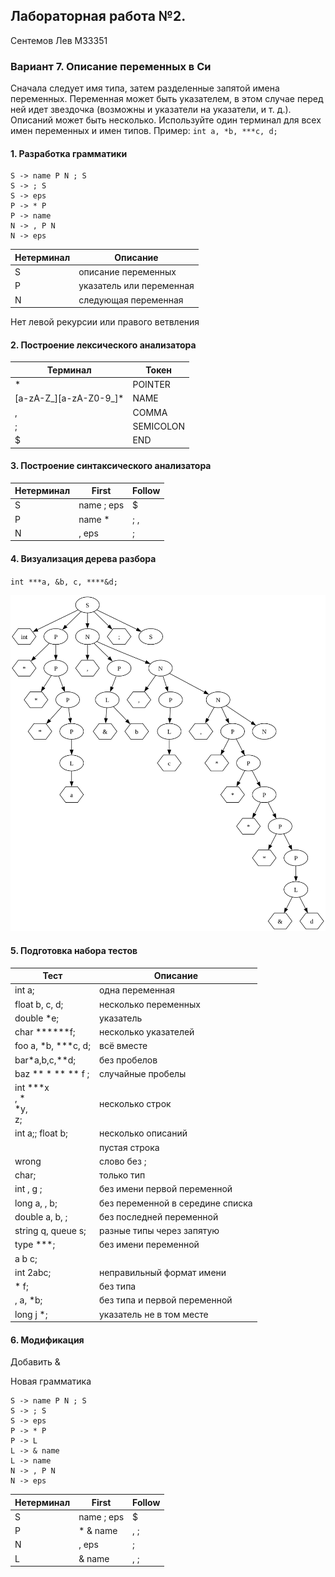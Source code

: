 ## Лабораторная работа №2.
Сентемов Лев M33351

### Вариант 7. Описание переменных в Си
Сначала следует имя типа, затем разделенные запятой имена переменных. Переменная может быть указателем, в этом случае перед ней идет звездочка (возможны и указатели на указатели, и т. д.). Описаний может быть несколько. Используйте один терминал для всех имен переменных и имен типов.
Пример: `int a, *b, ***c, d;`

#### 1. Разработка грамматики
```
S -> name P N ; S
S -> ; S
S -> eps
P -> * P
P -> name
N -> , P N
N -> eps
```
| Нетерминал | Описание                 |
|------------|--------------------------|
| S          | описание переменных      |
| P          | указатель или переменная |
| N          | следующая переменная     |
Нет левой рекурсии или правого ветвления

#### 2. Построение лексического анализатора
| Терминал               | Токен     |
|------------------------|-----------|
| *                      | POINTER   |
| [a-zA-Z_][a-zA-Z0-9_]* | NAME      |
| ,                      | COMMA     |
| ;                      | SEMICOLON |
| $                      | END       |

#### 3. Построение синтаксического анализатора
| Нетерминал | First      | Follow |
|------------|------------|--------|
| S          | name ; eps | $      |
| P          | name *     | ; ,    |
| N          | , eps      | ;      |

#### 4. Визуализация дерева разбора
`int ***a, &b, c, ****&d;`

![](graph.txt.svg)

#### 5. Подготовка набора тестов
| Тест                            | Описание                         |
|---------------------------------|----------------------------------|
| int a;                          | одна переменная                  |
| float b, c, d;                  | несколько переменных             |
| double *e;                      | указатель                        |
| char ******f;                   | несколько указателей             |
| foo a, *b, ***c, d;             | всё вместе                       |
| bar*a,b,c,**d;                  | без пробелов                     |
| baz ** * **    **  f ;          | случайные пробелы                |
| int ***x<br/>, *<br/>*y,<br/>z; | несколько строк                  |
| int a;; float b;                | несколько описаний               |
|                                 | пустая строка                    |
| wrong                           | слово без ;                      |
| char;                           | только тип                       |
| int , g ;                       | без имени первой переменной      |
| long a,  , b;                   | без переменной в середине списка |
| double a, b, ;                  | без последней переменной         |
| string q, queue s;              | разные типы через запятую        |
| type ***;                       | без имени переменной             |
| a b c;                          |                                  |
| int 2abc;                       | неправильный формат имени        |
| * f;                            | без типа                         |
| , a, *b;                        | без типа и первой переменной     |
| long j *;                       | указатель не в том месте         |


#### 6. Модификация
Добавить &

Новая грамматика
```
S -> name P N ; S
S -> ; S
S -> eps
P -> * P
P -> L
L -> & name
L -> name
N -> , P N
N -> eps
```
| Нетерминал | First      | Follow |
|------------|------------|--------|
| S          | name ; eps | $      |
| P          | * & name   | , ;    |
| N          | , eps      | ;      |
| L          | & name     | , ;    |
